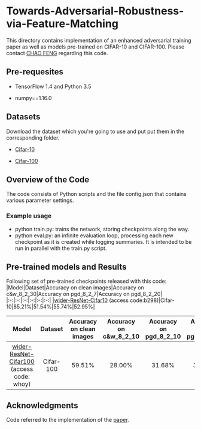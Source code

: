 # Towards-Adversarial-Robustness-via-Feature-Matching
This directory contains implementation of an enhanced adversarial training paper as well as models pre-trained on CIFAR-10 and CIFAR-100.
Please contact [CHAO FENG](https://github.com/sqy2012) regarding this code.
## Pre-requesites

- TensorFlow 1.4 and Python 3.5 

- numpy==1.16.0
## Datasets
Download the dataset which you're going to use and put put them in the corresponding folder.

- [Cifar-10](http://www.cs.toronto.edu/~kriz/cifar-10-python.tar.gz)

- [Cifar-100](http://www.cs.toronto.edu/~kriz/cifar-100-python.tar.gz)

## Overview of the Code
The code consists of Python scripts and the file config.json that contains various parameter settings.
### Example usage
-	python train.py: trains the network, storing checkpoints along the way.
- python eval.py: an infinite evaluation loop, processing each new checkpoint as it is created while logging summaries. It is intended to be run in parallel with the train.py script.

## Pre-trained models and Results
Following set of pre-trained checkpoints released with this code:
|Model|Dataset|Accuracy on clean images|Accuracy on c&w_8_2_30|Accuracy on pgd_8_2_7|Accuracy on pgd_8_2_20|
|:-:|:-:|:-:|:-:|:-:|:-:|
|[wider-ResNet-Cifar10](https://pan.baidu.com/s/1qOa01xfBEbd4Pjkes7rwNw)  (access code:b298)|Cifar-10|85.21%|51.54%|55.74%|52.95%|


|Model|Dataset|Accuracy on clean images|Accuracy on c&w_8_2_10|Accuracy on pgd_8_2_10|Accuracy on pgd_8_2_20|
|:-:|:-:|:-:|:-:|:-:|:-:|
|[wider-ResNet-Cifar100](https://pan.baidu.com/s/1M9yL6oqo7_PXS2JhpnEpKw)  (access code: whoy)|Cifar-100|59.51%|28.00%|31.68%|31.11%|

## Acknowledgments
Code referred to the implementation of the [paper](https://arxiv.org/abs/1706.06083).
